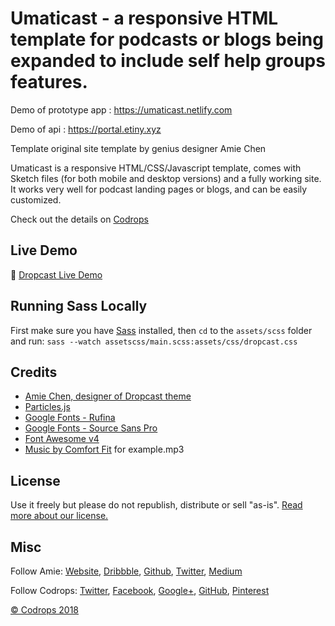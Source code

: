 # Umaticast - a responsive HTML template for podcasts or blogs being expanded to include self help groups features.

Demo of prototype app : https://umaticast.netlify.com

Demo of api : https://portal.etiny.xyz

Template original site template by genius designer Amie Chen

Umaticast is a responsive HTML/CSS/Javascript template, comes with Sketch files (for both mobile and desktop versions) and a fully working site. It works very well for podcast landing pages or blogs, and can be easily customized.

Check out the details on [Codrops](https://tympanus.net/codrops/2018/02/23/freebie-dropcast-website-template-html-sketch/)

## Live Demo
🥁 [Dropcast Live Demo](https://tympanus.net/Freebies/dropcast/)

## Running Sass Locally
First make sure you have [Sass](https://sass-lang.com/) installed, then `cd` to the `assets/scss` folder and run:
`sass --watch assetscss/main.scss:assets/css/dropcast.css`

## Credits
*   [Amie Chen, designer of Dropcast theme](https://github.com/amiechen)
*   [Particles.js](https://github.com/VincentGarreau/particles.js/)
*   [Google Fonts - Rufina](https://fonts.google.com/specimen/Rufina)
*   [Google Fonts - Source Sans Pro](https://fonts.google.com/specimen/Source+Sans+Pro)
*   [Font Awesome v4](http://fontawesome.io/)
*   [Music by Comfort Fit](http://freemusicarchive.org/music/Comfort_Fit/) for example.mp3

## License
Use it freely but please do not republish, distribute or sell "as-is". [Read more about our license.](http://tympanus.net/codrops/licensing/)

## Misc

Follow Amie: [Website](https://www.amie-chen.com/), [Dribbble](http://www.dribbble.com/amiechen01), [Github](https://github.com/amiechen), [Twitter](https://twitter.com/hyper_yolo), [Medium](https://medium.com/@hyperyolo)

Follow Codrops: [Twitter](http://www.twitter.com/codrops), [Facebook](http://www.facebook.com/pages/Codrops/159107397912), [Google+](https://plus.google.com/101095823814290637419), [GitHub](https://github.com/codrops), [Pinterest](http://www.pinterest.com/codrops/)

[© Codrops 2018](http://www.codrops.com)
